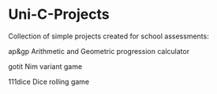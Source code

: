 # Uni-C-Projects
Collection of simple projects created for school assessments:

ap&gp
Arithmetic and Geometric progression calculator

gotit
Nim variant game

111dice
Dice rolling game


